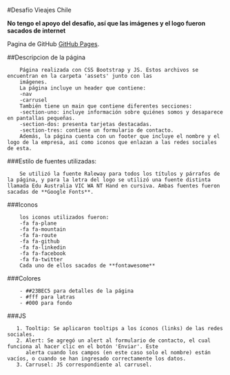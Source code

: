 #Desafío Vieajes Chile

**No tengo el apoyo del desafío, así que las imágenes y el logo fueron sacados de internet**


Pagina de GitHub  [GitHub Pages](https://karen371.github.io/Viajes_chile/).

##Descripcion de la página
```
    Página realizada con CSS Bootstrap y JS. Estos archivos se encuentran en la carpeta 'assets' junto con las
    imágenes.
    La página incluye un header que contiene:
    -nav
    -carrusel
    También tiene un main que contiene diferentes secciones:
    -section-uno: incluye información sobre quiénes somos y desaparece en pantallas pequeñas.
    -section-dos: presenta tarjetas destacadas.
    -section-tres: contiene un formulario de contacto.
    Además, la página cuenta con un footer que incluye el nombre y el logo de la empresa, así como iconos que enlazan a las redes sociales de esta.
```  
###Estilo de fuentes utilizadas:

```
    Se utilizó la fuente Raleway para todos los títulos y párrafos de la página, y para la letra del logo se utilizó una fuente distinta llamada Edu Australia VIC WA NT Hand en cursiva. Ambas fuentes fueron sacadas de **Google Fonts**.
```

###Iconos
```
    los iconos utilizados fueron:
    -fa fa-plane
    -fa fa-mountain
    -fa fa-route
    -fa fa-github
    -fa fa-linkedin
    -fa fa-facebook
    -fa fa-twitter
    Cada uno de ellos sacados de **fontawesome**
```
###Colores
```
    - ##23BEC5 para detalles de la página
    - #fff para latras
    - #000 para fondo
```
###JS

```
   1. Tooltip: Se aplicaron tooltips a los íconos (links) de las redes sociales.
   2. Alert: Se agregó un alert al formulario de contacto, el cual funciona al hacer clic en el botón 'Enviar'. Este
      alerta cuando los campos (en este caso solo el nombre) están vacíos, o cuando se han ingresado correctamente los datos.
   3. Carrusel: JS correspondiente al carrusel.
```

